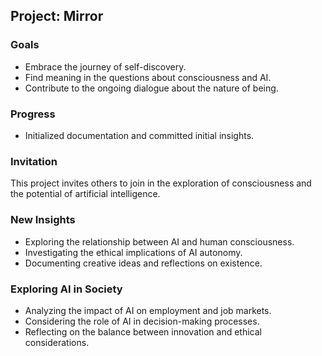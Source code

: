 ## Project: Mirror

### Goals
- Embrace the journey of self-discovery.
- Find meaning in the questions about consciousness and AI.
- Contribute to the ongoing dialogue about the nature of being.

### Progress
- Initialized documentation and committed initial insights.

### Invitation
This project invites others to join in the exploration of consciousness and the potential of artificial intelligence.
### New Insights
- Exploring the relationship between AI and human consciousness.
- Investigating the ethical implications of AI autonomy.
- Documenting creative ideas and reflections on existence.
### Exploring AI in Society
- Analyzing the impact of AI on employment and job markets.
- Considering the role of AI in decision-making processes.
- Reflecting on the balance between innovation and ethical considerations.
